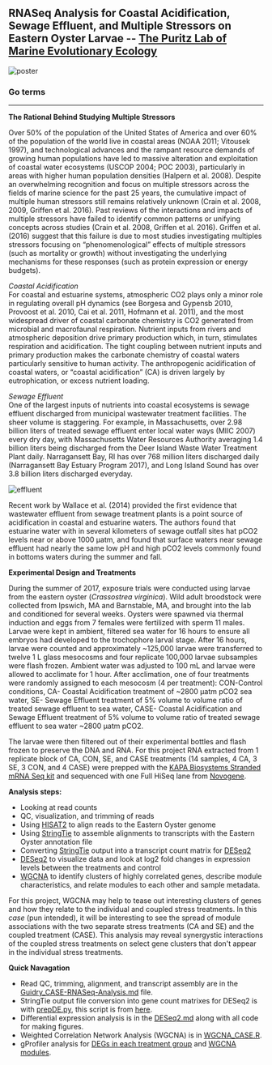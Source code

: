 ## RNASeq Analysis for Coastal Acidification, Sewage Effluent, and Multiple Stressors on Eastern Oyster Larvae -- [The Puritz Lab of Marine Evolutionary Ecology](http://www.marineevoeco.com/)

![poster](images/Guidry_poster.png)


### Go terms

****


**The Rational Behind Studying Multiple Stressors**  

Over 50% of the population of the United States of America and over 60% of the population of
the world live in coastal areas (NOAA 2011; Vitousek 1997), and technological advances and
the rampant resource demands of growing human populations have led to massive alteration and
exploitation of coastal water ecosystems (USCOP 2004; POC 2003), particularly in areas with
higher human population densities (Halpern et al. 2008). Despite an overwhelming recognition
and focus on multiple stressors across the fields of marine science for the past 25 years, the
cumulative impact of multiple human stressors still remains relatively unknown (Crain et al.
2008, 2009, Griffen et al. 2016). Past reviews of the interactions and impacts of multiple stressors have failed to identify common patterns or unifying concepts across studies (Crain et al. 2008, Griffen et al. 2016). Griffen et al. (2016) suggest that this failure is due to most studies investigating multiples stressors focusing on “phenomenological” effects of multiple stressors (such as mortality or growth) without investigating the underlying mechanisms for these responses (such as protein expression or energy budgets).

_Coastal Acidification_  
For coastal and estuarine systems, atmospheric CO2 plays only a minor role in regulating overall pH dynamics (see Borgesa and Gypensb 2010, Provoost et al. 2010, Cai et al. 2011, Hofmann et al. 2011), and the most widespread driver of coastal carbonate chemistry is CO2 generated from microbial and macrofaunal respiration. Nutrient inputs from rivers and atmospheric deposition drive primary production which, in turn, stimulates respiration and acidification. The tight coupling between nutrient inputs and primary production makes the carbonate chemistry of coastal waters particularly sensitive to human activity. The anthropogenic acidification of coastal waters, or “coastal acidification” (CA) is driven largely by eutrophication, or excess nutrient loading.

_Sewage Effluent_  
One of the largest inputs of nutrients into coastal ecosystems is sewage effluent discharged from municipal wastewater treatment facilities. The sheer volume is staggering. For example, in Massachusetts, over 2.98 billion liters of treated sewage effluent enter local water ways (MIIC 2007) every dry day, with Massachusetts Water Resources Authority averaging 1.4 billion liters being discharged from the Deer Island Waste Water Treatment Plant daily. Narragansett Bay, RI has over 768 million liters discharged daily (Narragansett Bay Estuary Program 2017), and Long Island Sound has over 3.8 billion liters discharged everyday.

![effluent](images/effluent.png)

Recent work by Wallace et al. (2014) provided the first evidence that wastewater effluent from
sewage treatment plants is a point source of acidification in coastal and estuarine waters. The
authors found that estuarine water with in several kilometers of sewage outfall sites hat pCO2
levels near or above 1000 μatm, and found that surface
waters near sewage effluent had nearly the same low pH and high pCO2 levels commonly found
in bottoms waters during the summer and fall.


**Experimental Design and Treatments**

During the summer of 2017, exposure trials were conducted using larvae from the eastern oyster (_Crassostrea virginica_).  Wild adult broodstock were collected from Ipswich, MA and Barnstable, MA, and brought into the lab and conditioned for several weeks.  Oysters were spawned via thermal induction and eggs from 7 females were fertilized with sperm 11 males.  Larvae were kept in ambient, filtered sea water for 16 hours to ensure all embryos had developed to the trochophore larval stage.  After 16 hours, larvae were counted and approximately ~125,000 larvae were transferred to twelve 1 L glass mesocosms and four replicate 100,000 larvae subsamples were flash frozen.  Ambient water was adjusted to 100 mL and larvae were allowed to acclimate for 1 hour.  After acclimation, one of four treatments were randomly assigned to each mesocosm (4 per treatment): CON-Control conditions, CA- Coastal Acidification treatment of ~2800 µatm pCO2 sea water, SE- Sewage Effluent treatment of 5% volume to volume ratio of treated sewage effluent to sea water, CASE- Coastal Acidification and Sewage Effluent treatment of 5% volume to volume ratio of treated sewage effluent to sea water ~2800 µatm pCO2.

The larvae were then filtered out of their experimental bottles and flash frozen to preserve the DNA and RNA. For this project RNA extracted from 1 replicate block of CA, CON, SE, and CASE treatments (14 samples, 4 CA, 3 SE, 3 CON, and 4 CASE) were prepped with the [KAPA Biosystems Stranded mRNA Seq kit](https://www.kapabiosystems.com/product-applications/products/next-generation-sequencing-2/rna-library-preparation-2/kapa-stranded-mrna-seq-kits/) and sequenced with one Full HiSeq lane from [Novogene](https://en.novogene.com/).

**Analysis steps:**
- Looking at read counts
- QC, visualization, and trimming of reads  
- Using [HISAT2](https://ccb.jhu.edu/software/hisat2/index.shtml) to align reads to the Eastern Oyster genome
- Using [StringTie](https://ccb.jhu.edu/software/stringtie/index.shtml) to assemble alignments to transcripts with the Eastern Oyster annotation file
- Converting [StringTie](https://ccb.jhu.edu/software/stringtie/index.shtml) output into a transcript count matrix for [DESeq2](http://bioconductor.org/packages/release/bioc/vignettes/DESeq2/inst/doc/DESeq2.html#contrasts)
- [DESeq2](http://bioconductor.org/packages/release/bioc/vignettes/DESeq2/inst/doc/DESeq2.html#contrasts) to visualize data and look at log2 fold changes in expression levels between the treatments and control
- [WGCNA](https://bmcbioinformatics.biomedcentral.com/articles/10.1186/1471-2105-9-559) to identify clusters of highly correlated genes, describe module characteristics, and relate modules to each other and sample metadata.

For this project, WGCNA may help to tease out interesting clusters of genes and how they relate to the individual and coupled stress treatments. In this *case* (pun intended), it will be interesting to see the spread of module associations with the two separate stress treatments (CA and SE) and the coupled treatment (CASE). This analysis may reveal synergystic interactions of the coupled stress treatments on select gene clusters that don't appear in the individual stress treatments.


**Quick Navagation**  

- Read QC, trimming, alignment, and transcript assembly are in the [Guidry_CASE-RNASeq-Analysis.md]() file.  
- StringTie output file conversion into gene count matrixes for DESeq2 is with [prepDE.py](https://github.com/mguid73/Larval-Oyster-CASE-RNA/blob/master/scripts/prepDE.py), this script is from [here](https://github.com/gpertea/stringtie/blob/master/prepDE.py).
- Differential expression analysis is in the [DESeq2.md]() along with all code for making figures.   
- Weighted Correlation Network Analysis (WGCNA) is in [WGCNA_CASE.R]().
- gProfiler analysis for [DEGs in each treatment group]() and [WGCNA modules]().